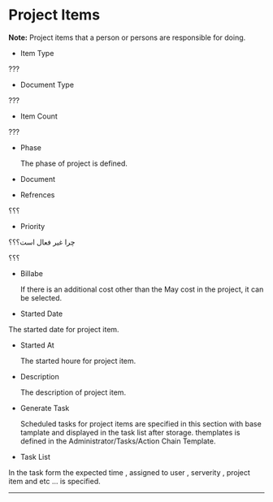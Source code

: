 # Project Items
**Note:** Project items that a person or persons are responsible for doing.

* Item Type

???

* Document Type

???


* Item Count

???

* Phase

  The phase of project is defined.

* Document


* Refrences

؟؟؟

* Priority

 چرا غیر فعال است؟؟؟

؟؟؟

* Billabe

    If there is an additional cost other than the May cost in the project, it can be selected.

* Started Date

The started date for project item.

* Started At

     The started houre for project item.

* Description

     The description of project item.

 * Generate Task
   
   Scheduled tasks for project items are specified in this section with base tamplate and displayed in the task list after storage.
   themplates is defined in the Administrator/Tasks/Action Chain Template.

 * Task List   

 In the task form the expected time , assigned to user , serverity ,  project item and etc ... is specified.

-----
